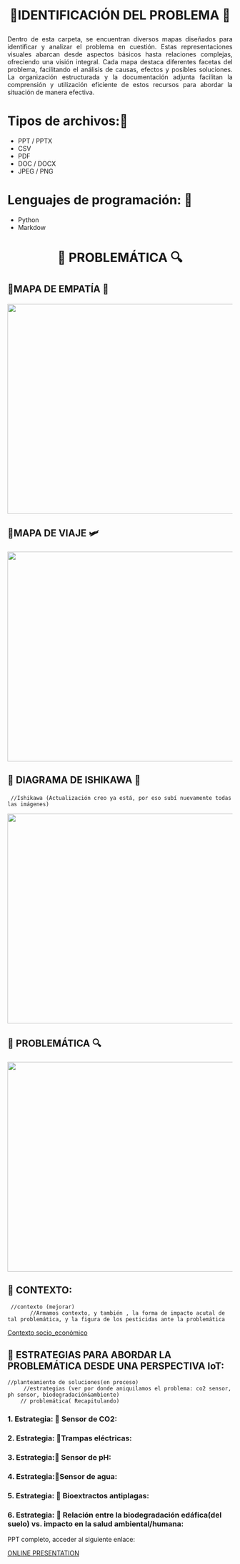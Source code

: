 # <p align="center"> 🌿IDENTIFICACIÓN DEL PROBLEMA 🔎</p>




<p align="justify"> Dentro de esta carpeta, se encuentran diversos mapas diseñados para identificar y analizar el problema en cuestión. Estas representaciones visuales abarcan desde aspectos básicos hasta relaciones complejas, ofreciendo una visión integral. Cada mapa destaca diferentes facetas del problema, facilitando el análisis de causas, efectos y posibles soluciones. La organización estructurada y la documentación adjunta facilitan la comprensión y utilización eficiente de estos recursos para abordar la situación de manera efectiva.</p>


# Tipos de archivos:📓
   - PPT / PPTX   
   - CSV
   - PDF
   - DOC / DOCX   
   - JPEG / PNG

# Lenguajes de programación: 📑
   - Python
   - Markdow


# <p align="center"> 🚜 PROBLEMÁTICA 🔍</p>

## <p > 🚜MAPA DE EMPATÍA 🧣</p>

<p align="> </p>

<P align="center"><img src="https://github.com/Fx2048/Team_4_FdD/blob/main/Im%C3%A1genes/03_problematica/empatia_03.png" width="850" height="470" style="margin: auto;"></P>

## <p > 🚜MAPA DE VIAJE 🛩️</p>

<P align="center"><img src="https://github.com/Fx2048/Team_4_FdD/blob/main/Im%C3%A1genes/03_problematica/viaje_03.png" width="850" height="470" style="margin: auto;"></P>

## <p > 🚜 DIAGRAMA DE ISHIKAWA 🐠</p>
     //Ishikawa (Actualización creo ya está, por eso subí nuevamente todas las imágenes)
<P align="center"><img src="https://github.com/Fx2048/Team_4_FdD/blob/main/Im%C3%A1genes/03_problematica/ishikawa_03.png" width="850" height="470" style="margin: auto;"></P>

## <p > 🚜 PROBLEMÁTICA 🔍</p>
<P align="center"><img src="https://github.com/Fx2048/Team_4_FdD/blob/main/Im%C3%A1genes/03_problematica/identificacion_03.png" width="850" height="470" style="margin: auto;"></P>

## 🚜 CONTEXTO:
     //contexto (mejorar)
           //Armamos contexto, y también , la forma de impacto acutal de tal problemática, y la figura de los pesticidas ante la problemática 
[Contexto socio_económico](https://github.com/Fx2048/Team_4_FdD/blob/main/FdD/Entregables/04_Contexto_Social_Economico.md)
## 🚜 ESTRATEGIAS PARA ABORDAR LA PROBLEMÁTICA DESDE UNA PERSPECTIVA IoT:
    //planteamiento de soluciones(en proceso)
         //estrategias (ver por donde aniquilamos el problema: co2 sensor, ph sensor, biodegradación&ambiente)
        // problemática( Recapitulando)
### 1. Estrategia: 🚜 Sensor de CO2:

### 2. Estrategia: 🚜Trampas eléctricas:

### 3. Estrategia:🚜 Sensor de pH:

### 4. Estrategia:🚜Sensor de agua:

### 5. Estrategia: 🚜 Bioextractos antiplagas:

### 6. Estrategia: 🚜 Relación entre la biodegradación edáfica(del suelo) vs. impacto en la salud ambiental/humana:


   


PPT completo, acceder al siguiente enlace:

[ONLINE PRESENTATION](https://www.canva.com/design/DAF5y-mq_oU/VwOhxY1MChr1Qd3Xt_TtjQ/view?utm_content=DAF5y-mq_oU&utm_campaign=designshare&utm_medium=link&utm_source=editor)

